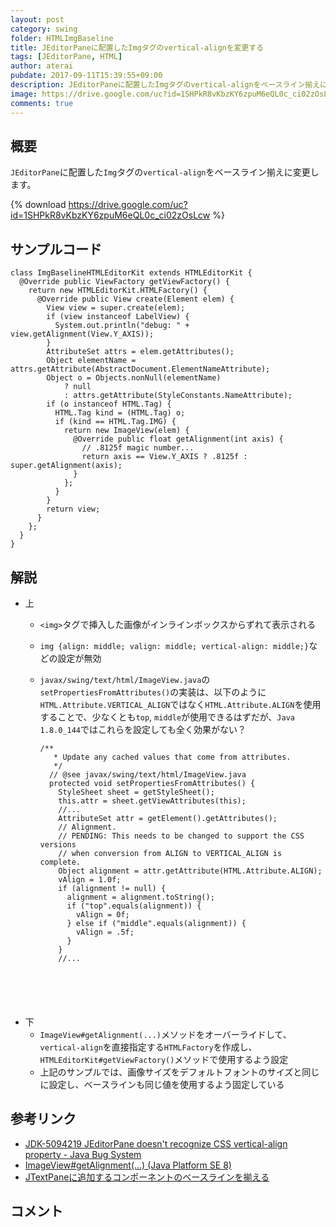```yaml
---
layout: post
category: swing
folder: HTMLImgBaseline
title: JEditorPaneに配置したImgタグのvertical-alignを変更する
tags: [JEditorPane, HTML]
author: aterai
pubdate: 2017-09-11T15:39:55+09:00
description: JEditorPaneに配置したImgタグのvertical-alignをベースライン揃えに変更します。
image: https://drive.google.com/uc?id=1SHPkR8vKbzKY6zpuM6eQL0c_ci02zOsLcw
comments: true
---
```

## 概要
`JEditorPane`に配置した`Img`タグの`vertical-align`をベースライン揃えに変更します。

{% download https://drive.google.com/uc?id=1SHPkR8vKbzKY6zpuM6eQL0c_ci02zOsLcw %}

## サンプルコード
<pre class="prettyprint"><code>class ImgBaselineHTMLEditorKit extends HTMLEditorKit {
  @Override public ViewFactory getViewFactory() {
    return new HTMLEditorKit.HTMLFactory() {
      @Override public View create(Element elem) {
        View view = super.create(elem);
        if (view instanceof LabelView) {
          System.out.println("debug: " + view.getAlignment(View.Y_AXIS));
        }
        AttributeSet attrs = elem.getAttributes();
        Object elementName = attrs.getAttribute(AbstractDocument.ElementNameAttribute);
        Object o = Objects.nonNull(elementName)
            ? null
            : attrs.getAttribute(StyleConstants.NameAttribute);
        if (o instanceof HTML.Tag) {
          HTML.Tag kind = (HTML.Tag) o;
          if (kind == HTML.Tag.IMG) {
            return new ImageView(elem) {
              @Override public float getAlignment(int axis) {
                // .8125f magic number...
                return axis == View.Y_AXIS ? .8125f : super.getAlignment(axis);
              }
            };
          }
        }
        return view;
      }
    };
  }
}
</code></pre>

## 解説
- 上
    - `<img>`タグで挿入した画像がインラインボックスからずれて表示される
    - `img {align: middle; valign: middle; vertical-align: middle;}`などの設定が無効
    - `javax/swing/text/html/ImageView.java`の`setPropertiesFromAttributes()`の実装は、以下のように`HTML.Attribute.VERTICAL_ALIGN`ではなく`HTML.Attribute.ALIGN`を使用することで、少なくとも`top`, `middle`が使用できるはずだが、`Java 1.8.0_144`ではこれらを設定しても全く効果がない？
        
        <pre class="prettyprint"><code>/**
         * Update any cached values that come from attributes.
         */
        // @see javax/swing/text/html/ImageView.java
        protected void setPropertiesFromAttributes() {
          StyleSheet sheet = getStyleSheet();
          this.attr = sheet.getViewAttributes(this);
          //...
          AttributeSet attr = getElement().getAttributes();
          // Alignment.
          // PENDING: This needs to be changed to support the CSS versions
          // when conversion from ALIGN to VERTICAL_ALIGN is complete.
          Object alignment = attr.getAttribute(HTML.Attribute.ALIGN);
          vAlign = 1.0f;
          if (alignment != null) {
            alignment = alignment.toString();
            if ("top".equals(alignment)) {
              vAlign = 0f;
            } else if ("middle".equals(alignment)) {
              vAlign = .5f;
            }
          }
          //...
</code></pre>
- 下
    - `ImageView#getAlignment(...)`メソッドをオーバーライドして、`vertical-align`を直接指定する`HTMLFactory`を作成し、`HTMLEditorKit#getViewFactory()`メソッドで使用するよう設定
    - 上記のサンプルでは、画像サイズをデフォルトフォントのサイズと同じに設定し、ベースラインも同じ値を使用するよう固定している

<!-- dummy comment line for breaking list -->

## 参考リンク
- [JDK-5094219 JEditorPane doesn't recognize CSS vertical-align property - Java Bug System](https://bugs.openjdk.java.net/browse/JDK-5094219)
- [ImageView#getAlignment(...) (Java Platform SE 8)](https://docs.oracle.com/javase/jp/8/docs/api/javax/swing/text/html/ImageView.html#getAlignment-int-)
- [JTextPaneに追加するコンポーネントのベースラインを揃える](https://ateraimemo.com/Swing/InsertComponentBaseline.html)

<!-- dummy comment line for breaking list -->

## コメント
